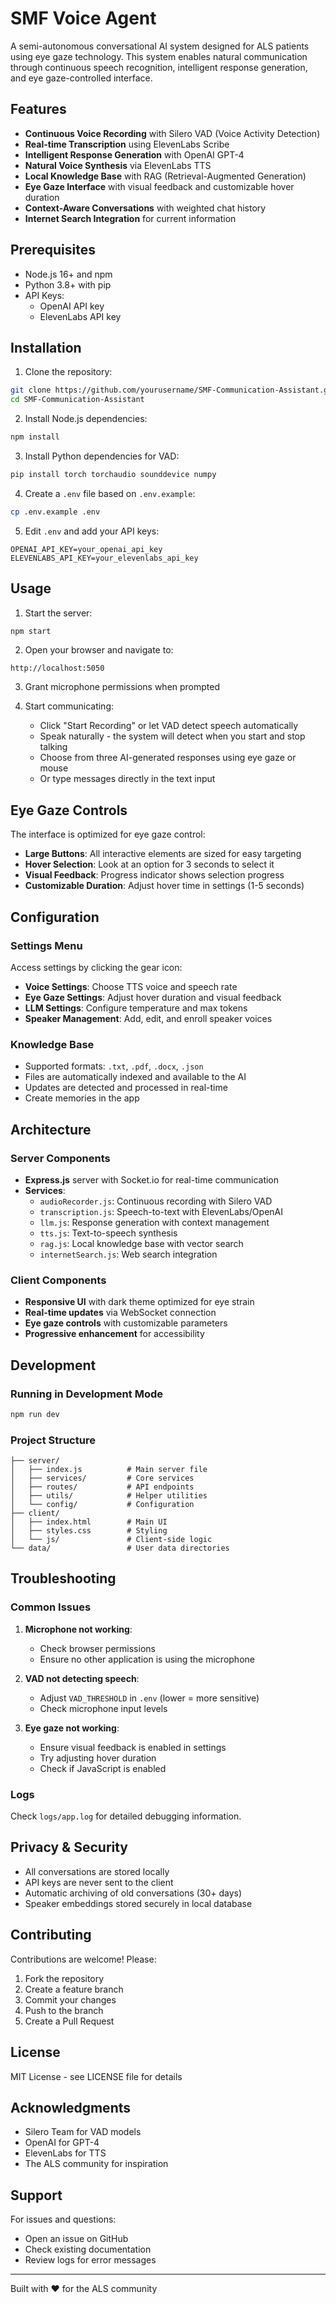 # SMF Voice Agent

A semi-autonomous conversational AI system designed for ALS patients using eye gaze technology. This system enables natural communication through continuous speech recognition, intelligent response generation, and eye gaze-controlled interface.

## Features

- **Continuous Voice Recording** with Silero VAD (Voice Activity Detection)
- **Real-time Transcription** using ElevenLabs Scribe
- **Intelligent Response Generation** with OpenAI GPT-4
- **Natural Voice Synthesis** via ElevenLabs TTS
- **Local Knowledge Base** with RAG (Retrieval-Augmented Generation)
- **Eye Gaze Interface** with visual feedback and customizable hover duration
- **Context-Aware Conversations** with weighted chat history
- **Internet Search Integration** for current information

## Prerequisites

- Node.js 16+ and npm
- Python 3.8+ with pip
- API Keys:
  - OpenAI API key
  - ElevenLabs API key 

## Installation

1. Clone the repository:
```bash
git clone https://github.com/yourusername/SMF-Communication-Assistant.git
cd SMF-Communication-Assistant
```

2. Install Node.js dependencies:
```bash
npm install
```

3. Install Python dependencies for VAD:
```bash
pip install torch torchaudio sounddevice numpy
```

4. Create a `.env` file based on `.env.example`:
```bash
cp .env.example .env
```

5. Edit `.env` and add your API keys:
```env
OPENAI_API_KEY=your_openai_api_key
ELEVENLABS_API_KEY=your_elevenlabs_api_key
```

## Usage

1. Start the server:
```bash
npm start
```

2. Open your browser and navigate to:
```
http://localhost:5050
```

3. Grant microphone permissions when prompted

4. Start communicating:
   - Click "Start Recording" or let VAD detect speech automatically
   - Speak naturally - the system will detect when you start and stop talking
   - Choose from three AI-generated responses using eye gaze or mouse
   - Or type messages directly in the text input

## Eye Gaze Controls

The interface is optimized for eye gaze control:

- **Large Buttons**: All interactive elements are sized for easy targeting
- **Hover Selection**: Look at an option for 3 seconds to select it
- **Visual Feedback**: Progress indicator shows selection progress
- **Customizable Duration**: Adjust hover time in settings (1-5 seconds)

## Configuration

### Settings Menu

Access settings by clicking the gear icon:

- **Voice Settings**: Choose TTS voice and speech rate
- **Eye Gaze Settings**: Adjust hover duration and visual feedback
- **LLM Settings**: Configure temperature and max tokens
- **Speaker Management**: Add, edit, and enroll speaker voices

### Knowledge Base

- Supported formats: `.txt`, `.pdf`, `.docx`, `.json`
- Files are automatically indexed and available to the AI
- Updates are detected and processed in real-time
- Create memories in the app

## Architecture

### Server Components

- **Express.js** server with Socket.io for real-time communication
- **Services**:
  - `audioRecorder.js`: Continuous recording with Silero VAD
  - `transcription.js`: Speech-to-text with ElevenLabs/OpenAI
  - `llm.js`: Response generation with context management
  - `tts.js`: Text-to-speech synthesis
  - `rag.js`: Local knowledge base with vector search
  - `internetSearch.js`: Web search integration

### Client Components

- **Responsive UI** with dark theme optimized for eye strain
- **Real-time updates** via WebSocket connection
- **Eye gaze controls** with customizable parameters
- **Progressive enhancement** for accessibility

## Development

### Running in Development Mode

```bash
npm run dev
```

### Project Structure

```
├── server/
│   ├── index.js          # Main server file
│   ├── services/         # Core services
│   ├── routes/           # API endpoints
│   ├── utils/            # Helper utilities
│   └── config/           # Configuration
├── client/
│   ├── index.html        # Main UI
│   ├── styles.css        # Styling
│   └── js/               # Client-side logic
└── data/                 # User data directories
```

## Troubleshooting

### Common Issues

1. **Microphone not working**:
   - Check browser permissions
   - Ensure no other application is using the microphone

2. **VAD not detecting speech**:
   - Adjust `VAD_THRESHOLD` in `.env` (lower = more sensitive)
   - Check microphone input levels

3. **Eye gaze not working**:
   - Ensure visual feedback is enabled in settings
   - Try adjusting hover duration
   - Check if JavaScript is enabled

### Logs

Check `logs/app.log` for detailed debugging information.

## Privacy & Security

- All conversations are stored locally
- API keys are never sent to the client
- Automatic archiving of old conversations (30+ days)
- Speaker embeddings stored securely in local database

## Contributing

Contributions are welcome! Please:
1. Fork the repository
2. Create a feature branch
3. Commit your changes
4. Push to the branch
5. Create a Pull Request

## License

MIT License - see LICENSE file for details

## Acknowledgments

- Silero Team for VAD models
- OpenAI for GPT-4
- ElevenLabs for TTS
- The ALS community for inspiration

## Support

For issues and questions:
- Open an issue on GitHub
- Check existing documentation
- Review logs for error messages

---

Built with ❤️ for the ALS community